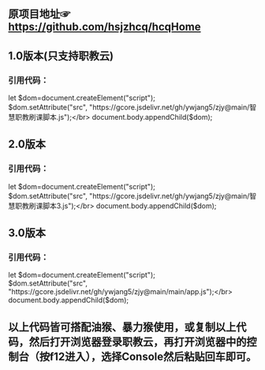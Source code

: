 ## 原项目地址☞https://github.com/hsjzhcq/hcqHome
## 1.0版本(只支持职教云)

### 引用代码：

let $dom=document.createElement("script");</br>
$dom.setAttribute("src", "https://gcore.jsdelivr.net/gh/ywjang5/zjy@main/智慧职教刷课脚本.js");</br>
document.body.appendChild($dom);</br>

## 2.0版本

### 引用代码：

let $dom=document.createElement("script");</br>
$dom.setAttribute("src", "https://gcore.jsdelivr.net/gh/ywjang5/zjy@main/智慧职教刷课脚本3.js");</br>
document.body.appendChild($dom);</br>

## 3.0版本

### 引用代码：

let $dom=document.createElement("script");</br>
$dom.setAttribute("src", "https://gcore.jsdelivr.net/gh/ywjang5/zjy@main/main/app.js");</br>
document.body.appendChild($dom);</br>

## 以上代码皆可搭配油猴、暴力猴使用，或复制以上代码，然后打开浏览器登录职教云，再打开浏览器中的控制台（按f12进入），选择Console然后粘贴回车即可。

